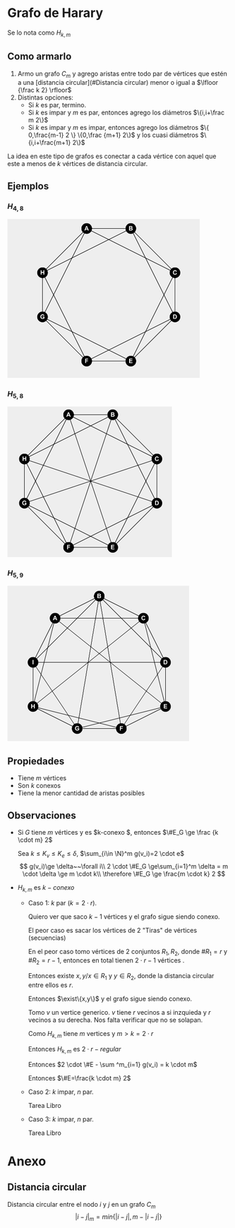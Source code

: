 # Grafo de Harary

Se lo nota como $H_{k,m}$

## Como armarlo

1. Armo un grafo $C_m$ y agrego aristas entre todo par de vértices que estén a una [distancia circular](#Distancia circular) menor o igual a $\lfloor {\frac k 2} \rfloor$
2. Distintas opciones:
   - Si $k$ es par, termino.
   - Si $k$ es impar y $m$ es par, entonces agrego los diámetros $\{i,i+\frac m 2\}$
   - Si $k$ es impar y $m$ es impar, entonces agrego los diámetros $\{ 0,\frac{m-1} 2 \} \{0,\frac {m+1} 2\}$ y los cuasi diámetros $\{i,i+\frac{m+1} 2\}$

La idea en este tipo de grafos es conectar a cada vértice con aquel que este a menos de $k$ vértices de distancia circular.

## Ejemplos

### $H_{4,8}$

<img src="Resources/1567684283585.png" alt="1567684283585" style="zoom:50%;" />

### $H_{5,8}$

<img src="Resources/1567684422424.png" alt="1567684422424" style="zoom:50%;" />

### $H_{5,9}$

<img src="Resources/1567685038724.png" alt="1567685038724" style="zoom:50%;" />

## Propiedades

- Tiene $m$ vértices 
- Son $k$ conexos
- Tiene la menor cantidad de aristas posibles

## Observaciones

- Si $G$ tiene  $m$ vértices y es $k-conexo $, entonces $\#E_G \ge \frac {k \cdot m} 2$

  Sea $k \le K_v \le K_e \le \delta$, $\sum_{i\in \N}^m g(v_i)=2 \cdot e$
  $$
  g(v_i)\ge \delta~~\forall i\\
  2 \cdot \#E_G \ge\sum_{i=1}^m \delta = m \cdot \delta \ge m \cdot k\\
  \therefore \#E_G \ge \frac{m \cdot k} 2
  $$

- $H_{k,m}$ es $k-conexo$

  - Caso 1: $k$ par $(k=2\cdot r)$.

    Quiero ver que saco $k-1$ vértices y el grafo sigue siendo conexo.

    El peor caso es sacar los vértices de 2 "Tiras" de vértices  (secuencias)

    En el peor caso tomo vértices de 2 conjuntos $R_1, R_2$, donde $\#R_1=r$ y $\#R_2 = r-1$, entonces en total tienen $2\cdot r-1$ vértices .

    Entonces existe $x,y/x\in R_1$ y $y\in R_2$, donde la distancia circular entre ellos es $r$. 

    Entonces $\exist\{x,y\}$ y el grafo sigue siendo conexo.

    Tomo $v$ un vertice generico. $v$ tiene $r$ vecinos a si inzquieda y $r$ vecinos a su derecha. Nos falta verificar que no se solapan.

    Como $H_{k,m}$ tiene $m$ vertices y $m>k=2 \cdot r$

    Entonces $H_{k,m}$ es $2\cdot r-regular$

    Entonces $2 \cdot \#E - \sum ^m_{i=1} g(v_i) = k \cdot m$

    Entonces $\#E=\frac{k \cdot m} 2$

    

  - Caso 2: $k$ impar, $n$ par.

    Tarea Libro

  - Caso 3: $k$ impar, $n$ par.

    Tarea Libro

# Anexo

## Distancia circular

Distancia circular entre el nodo $i$ y $j$ en un grafo $C_m$
$$
|i-j|_m =min\{ |i-j|, m-|i-j| \}
$$
